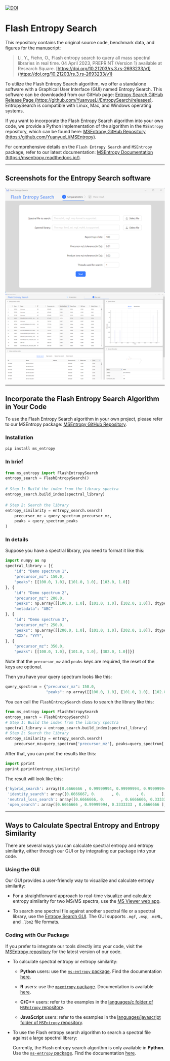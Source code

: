 [![DOI](https://zenodo.org/badge/612393621.svg)](https://zenodo.org/badge/latestdoi/612393621)

# Flash Entropy Search

This repository contains the original source code, benchmark data, and figures for the manuscript: 

> Li, Y., Fiehn, O., Flash entropy search to query all mass spectral libraries in real time. 04 April 2023, PREPRINT (Version 1) available at Research Square. [https://doi.org/10.21203/rs.3.rs-2693233/v1](https://doi.org/10.21203/rs.3.rs-2693233/v1)

To utilize the Flash Entropy Search algorithm, we offer a standalone software with a Graphical User Interface (GUI) named Entropy Search. This software can be downloaded from our GitHub page: [Entropy Search GitHub Release Page (https://github.com/YuanyueLi/EntropySearch/releases)](https://github.com/YuanyueLi/EntropySearch/releases). EntropySearch is compatible with Linux, Mac, and Windows operating systems.

If you want to incorporate the Flash Entropy Search algorithm into your own code, we provide a Python implementation of the algorithm in the `MSEntropy` repository, which can be found here: [MSEntropy GitHub Repository (https://github.com/YuanyueLi/MSEntropy)](https://github.com/YuanyueLi/MSEntropy).

For comprehensive details on the `Flash Entropy Search` and `MSEntropy` package, refer to our latest documentation: [MSEntropy Documentation (https://msentropy.readthedocs.io/)](https://msentropy.readthedocs.io/).

------------------------------------------------------------------------

## Screenshots for the Entropy Search software

![Screenshot of GUI Input page](./docs/images/GUI_start.png)
![Screenshot of GUI Result Display](./docs/images/GUI_result.png)

------------------------------------------------------------------------

## Incorporate the Flash Entropy Search Algorithm in Your Code

To use the Flash Entropy Search algorithm in your own project, please refer to our MSEntropy package: [MSEntropy GitHub Repository](https://github.com/YuanyueLi/MSEntropy).

### Installation

```bash
pip install ms_entropy
```

### In brief

```python
from ms_entropy import FlashEntropySearch
entropy_search = FlashEntropySearch()

# Step 1: Build the index from the library spectra
entropy_search.build_index(spectral_library)

# Step 2: Search the library
entropy_similarity = entropy_search.search(
    precursor_mz = query_spectrum_precursor_mz, 
    peaks = query_spectrum_peaks
)
```

### In details

Suppose you have a spectral library, you need to format it like this:

```python
import numpy as np
spectral_library = [{
    "id": "Demo spectrum 1",
    "precursor_mz": 150.0,
    "peaks": [[100.0, 1.0], [101.0, 1.0], [103.0, 1.0]]
}, {
    "id": "Demo spectrum 2",
    "precursor_mz": 200.0,
    "peaks": np.array([[100.0, 1.0], [101.0, 1.0], [102.0, 1.0]], dtype=np.float32),
    "metadata": "ABC"
}, {
    "id": "Demo spectrum 3",
    "precursor_mz": 250.0,
    "peaks": np.array([[200.0, 1.0], [101.0, 1.0], [202.0, 1.0]], dtype=np.float32),
    "XXX": "YYY",
}, {
    "precursor_mz": 350.0,
    "peaks": [[100.0, 1.0], [101.0, 1.0], [302.0, 1.0]]}]
```

Note that the `precursor_mz` and `peaks` keys are required, the reset of the keys are optional.

Then you have your query spectrum looks like this:

```python
query_spectrum = {"precursor_mz": 150.0,
                  "peaks": np.array([[100.0, 1.0], [101.0, 1.0], [102.0, 1.0]], dtype=np.float32)}
```

You can call the `FlashEntropySearch` class to search the library like this:

```python
from ms_entropy import FlashEntropySearch
entropy_search = FlashEntropySearch()
# Step 1: Build the index from the library spectra
spectral_library = entropy_search.build_index(spectral_library)
# Step 2: Search the library
entropy_similarity = entropy_search.search(
    precursor_mz=query_spectrum['precursor_mz'], peaks=query_spectrum['peaks'])
```

After that, you can print the results like this:

```python
import pprint
pprint.pprint(entropy_similarity)
```

The result will look like this:

```python
{'hybrid_search': array([0.6666666 , 0.99999994, 0.99999994, 0.99999994], dtype=float32),
 'identity_search': array([0.6666667, 0.       , 0.       , 0.       ], dtype=float32),
 'neutral_loss_search': array([0.6666666, 0.       , 0.6666666, 0.3333333], dtype=float32),
 'open_search': array([0.6666666 , 0.99999994, 0.3333333 , 0.6666666 ], dtype=float32)}
```

------------------------------------------------------------------------

## Ways to Calculate Spectral Entropy and Entropy Similarity

There are several ways you can calculate spectral entropy and entropy similarity, either through our GUI or by integrating our package into your code.

### Using the GUI

Our GUI provides a user-friendly way to visualize and calculate entropy similarity:

- For a straightforward approach to real-time visualize and calculate entropy similarity for two MS/MS spectra, use the [MS Viewer web app](https://yuanyueli.github.io/MSViewer).

- To search one spectral file against another spectral file or a spectral library, use the [Entropy Search GUI](https://github.com/YuanyueLi/EntropySearch). The GUI supports `.mgf`, `.msp`, `.mzML`, and `.lbm2` file formats.

### Coding with Our Package

If you prefer to integrate our tools directly into your code, visit the [MSEntropy repository](https://github.com/YuanyueLi/MSEntropy) for the latest version of our code.

- To calculate spectral entropy or entropy similarity:

  - **Python** users: use the [`ms-entropy` package](https://pypi.org/project/ms-entropy/). Find the documentation [here](https://msentropy.readthedocs.io/).

  - **R** users: use the [`msentropy` package](https://cran.r-project.org/web/packages/msentropy/index.html). Documentation is available [here](https://cran.r-project.org/web/packages/msentropy/msentropy.pdf).

  - **C/C++** users: refer to the examples in the [languages/c folder of `MSEntropy` repository](https://github.com/YuanyueLi/MSEntropy/tree/main/languages/c).

  - **JavaScript** users: refer to the examples in the [languages/javascript folder of `MSEntropy` repository](https://github.com/YuanyueLi/MSEntropy/tree/main/languages/javascript).

- To use the Flash entropy search algorithm to search a spectral file against a large spectral library:

  Currently, the Flash entropy search algorithm is only available in **Python**. Use the [`ms-entropy` package](https://pypi.org/project/ms-entropy/). Find the documentation [here](https://msentropy.readthedocs.io/).
